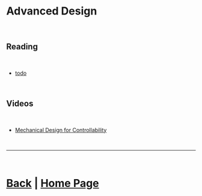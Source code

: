 # Advanced Design

<br>

## Reading

<br>

- [todo]() 

<br>

## Videos

<br>

- [Mechanical Design for Controllability](https://youtu.be/VNfFn-gcfFI?si=V7nIBtyTmOmKHGzp) 

<br>

***

<br>

# [Back](https://docs.lynkrobotics.org/design/) | [Home Page](https://docs.lynkrobotics.org/)
